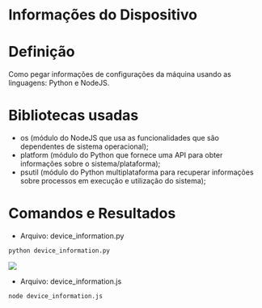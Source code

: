 # Informações do Dispositivo

# Definição
Como pegar informações de configurações da máquina usando as linguagens: Python e NodeJS.

# Bibliotecas usadas

- os (módulo do NodeJS que usa as funcionalidades que são dependentes de sistema operacional);
- platform (módulo do Python que fornece uma API para obter informações sobre o sistema/plataforma);
- psutil (módulo do Python multiplataforma para recuperar informações sobre processos em execução e utilização do sistema);

# Comandos e Resultados

- Arquivo: device_information.py
```bash
python device_information.py
```
<sapn>
    <img src="https://user-images.githubusercontent.com/85804895/179380131-c3767ce9-2044-4161-8682-f8875fdb0993.gif">
</span>

- Arquivo: device_information.js
```bash
node device_information.js
```
